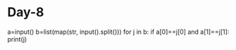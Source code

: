 # Day-8
a=input()
b=list(map(str, input().split()))
for j in b:
    if a[0]==j[0] and a[1]==j[1]:
        print(j)
